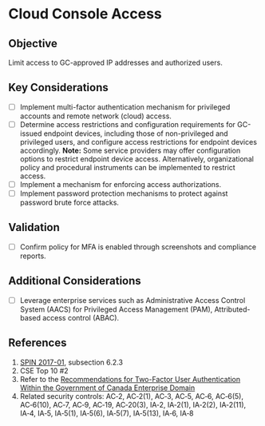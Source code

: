 # Cloud Console Access

## Objective

Limit access to GC-approved IP addresses and authorized users.

## Key Considerations

* [ ] Implement multi-factor authentication mechanism for privileged accounts and remote network (cloud) access.
* [ ] Determine access restrictions and configuration requirements for GC-issued endpoint devices, including those of non-privileged and privileged users, and configure access restrictions for endpoint devices accordingly. 
**Note:** Some service providers may offer configuration options to restrict endpoint device access. Alternatively, organizational policy and procedural instruments can be implemented to restrict access.
* [ ] Implement a mechanism for enforcing access authorizations.
* [ ] Implement password protection mechanisms to protect against password brute force attacks. 

## Validation

* [ ] Confirm policy for MFA is enabled through screenshots and compliance reports. 

## Additional Considerations

* [ ] Leverage enterprise services such as Administrative Access Control System (AACS) for Privileged Access Management (PAM), Attributed-based access control (ABAC).

## References

1. [SPIN 2017-01](https://www.canada.ca/en/treasury-board-secretariat/services/access-information-privacy/security-identity-management/direction-secure-use-commercial-cloud-services-spin.html), subsection 6.2.3
2. CSE Top 10 #2
3. Refer to the [Recommendations for Two-Factor User Authentication Within the Government of Canada Enterprise Domain](https://intranet.canada.ca/wg-tg/rtua-rafu-eng.asp)
4. Related security controls: AC‑2, AC‑2(1), AC‑3, AC‑5, AC‑6, AC‑6(5), AC‑6(10), AC‑7, AC‑9, AC‑19, AC‑20(3), IA‑2, IA‑2(1), IA‑2(2), IA‑2(11), IA‑4, IA‑5, IA‑5(1), IA‑5(6), IA‑5(7), IA‑5(13), IA‑6, IA‑8
